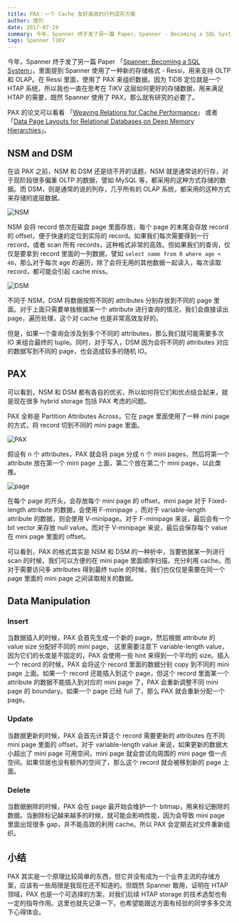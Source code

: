 ```yaml
---
title: PAX：一个 Cache 友好高效的行列混存方案
author: 唐刘
date: 2017-07-19
summary: 今年，Spanner 终于发了另一篇 Paper，Spanner - Becoming a SQL System，里面提到 Spanner 使用了一种新的存储格式 - Ressi，用来支持 OLTP 和 OLAP。在 Ressi 里面，使用了 PAX 来组织数据。因为 TiDB 定位就是一个 HTAP 系统，所以我也一直在思考在 TiKV 这层如何更好的存储数据，用来满足 HTAP 的需要，既然 Spanner 使用了 PAX，那么就有研究的必要了。
tags: Spanner TiKV
---
```


今年，Spanner 终于发了另一篇 Paper 「[Spanner: Becoming a SQL System](https://static.googleusercontent.com/media/research.google.com/zh-CN//pubs/archive/46103.pdf)」，里面提到 Spanner 使用了一种新的存储格式 - Ressi，用来支持 OLTP 和 OLAP。在 Ressi 里面，使用了 PAX 来组织数据。因为 TiDB 定位就是一个 HTAP 系统，所以我也一直在思考在 TiKV 这层如何更好的存储数据，用来满足 HTAP 的需要，既然 Spanner 使用了 PAX，那么就有研究的必要了。

PAX 的论文可以看看 「[Weaving Relations for Cache Performance](http://research.cs.wisc.edu/multifacet/papers/vldb01_pax.pdf)」 或者 「[Data Page Layouts for Relational Databases on Deep Memory Hierarchies](http://research.cs.wisc.edu/multifacet/papers/vldbj02_pax.pdf)」。

## NSM and DSM

在谈 PAX 之前，NSM 和 DSM 还是绕不开的话题，NSM 就是通常说的行存，对于现阶段很多偏重 OLTP 的数据，譬如 MySQL 等，都采用的这种方式存储的数据。而 DSM，则是通常的说的列存，几乎所有的 OLAP 系统，都采用的这种方式来存储的底层数据。

![](http://static.zybuluo.com/zyytop/do8i87t06yh45es90i7l7xpe/NSM.png "NSM")

NSM 会将 record 依次在磁盘 page 里面存放，每个 page 的末尾会存放 record 的 offset，便于快速的定位到实际的 record。如果我们每次需要得到一行 record，或者 scan 所有 records，这种格式非常的高效。但如果我们的查询，仅仅是要拿到 record 里面的一列数据，譬如 `select name from R where age < 40`，那么对于每次 age 的遍历，除了会将无用的其他数据一起读入，每次读取 record，都可能会引起 cache miss。

![](http://static.zybuluo.com/zyytop/2gy3wbsioufb2pubjb3wpf0a/DSM.png "DSM")

不同于 NSM，DSM 将数据按照不同的 attributes 分别存放到不同的 page 里面。对于上面只需要单独根据某一个 attribute 进行查询的情况，我们会直接读出 page，遍历处理，这个对 cache 也是非常高效友好的。

但是，如果一个查询会涉及到多个不同的 attributes，那么我们就可能需要多次 IO 来组合最终的 tuple。同时，对于写入，DSM 因为会将不同的 attributes 对应的数据写到不同的 page，也会造成较多的随机 IO。

## PAX 

可以看到，NSM 和 DSM 都有各自的优劣，所以如何将它们和优点结合起来，就是现在很多 hybrid storage 包括 PAX 考虑的问题。

PAX 全称是 Partition Attributes Across，它在 page 里面使用了一种 mini page 的方式，将 record 切到不同的 mini page 里面。

![](http://static.zybuluo.com/zyytop/htshi0pon1nl9vcnj48mklxo/PAX.png "PAX")

假设有 n 个 attributes，PAX 就会将 page 分成 n 个 mini pages，然后将第一个 attribute 放在第一个 mini page 上面，第二个放在第二个 mini page，以此类推。

![](http://static.zybuluo.com/zyytop/ni7j9pjenm0ptpx3wp52akrw/page.png "page")

在每个 page 的开头，会存放每个 mini page 的 offset，mini page 对于 Fixed-length attribute 的数据，会使用 F-minipage ，而对于 variable-length attribute 的数据，则会使用 V-minipage。对于 F-minipage 来说，最后会有一个 bit vector 来存放 null value。而对于 V-minipage 来说，最后会保存每个 value 在 mini page 里面的 offset。

可以看到，PAX 的格式其实是 NSM 和 DSM 的一种折中，当要依据某一列进行 scan 的时候，我们可以方便的在 mini page 里面顺序扫描，充分利用 cache。而对于需要访问多 attributes 得到最终 tuple 的时候，我们也仅仅是需要在同一个 page 里面的 mini page 之间读取相关的数据。

## Data Manipulation

### Insert

当数据插入的时候，PAX 会首先生成一个新的 page，然后根据 attribute 的 value size 分配好不同的 mini page， 这里需要注意下 variable-length value，因为它们的长度是不固定的，PAX 会使用一些 hint 来得到一个平均的 size。插入一个 record 的时候，PAX 会将这个 record 里面的数据分别 copy 到不同的 mini page 上面。如果一个 record 还能插入到这个 page，但这个 record 里面某一个 attribute 的数据不能插入到对应的 mini page 了，PAX 会重新调整不同 mini page 的 boundary。如果一个 page 已经 full 了，那么 PAX 就会重新分配一个 page。

### Update

当数据更新的时候，PAX 会首先计算这个 record  需要更新的 attributes 在不同 mini page 里面的 offset，对于 variable-length value 来说，如果更新的数据大小超出了 mini page 可用空间，mini page 就会尝试向周围的 mini page 借一点空间。如果邻居也没有额外的空间了，那么这个 record 就会被移到新的 page 上面。

### Delete

当数据删除的时候，PAX 会在 page 最开始会维护一个 bitmap，用来标记删除的数据。当删除标记越来越多的时候，就可能会影响性能，因为会导致 mini page 里面出现很多 gap，并不能高效的利用 cache。所以 PAX 会定期去对文件重新组织。

## 小结

PAX 其实是一个原理比较简单的东西，但它并没有成为一个业界主流的存储方案，应该有一些局限是我现在还不知道的。但既然 Spanner 敢用，证明在 HTAP 领域，PAX 也是一个可选择的方案，对我们后续 HTAP storage 的技术选型也有一定的指导作用。这里也就先记录一下，也希望能跟这方面有经验的同学多多交流下心得体会。